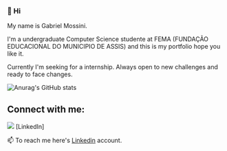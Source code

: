 ### 👋 Hi 
My name is Gabriel Mossini.

 I'm a undergraduate Computer Science studente at FEMA (FUNDAÇÃO EDUCACIONAL DO MUNICIPIO DE ASSIS) and this is my portfolio hope you like it. 

 Currently I'm seeking for a internship. Always open to new challenges and ready to face changes.

![Anurag's GitHub stats](https://github-readme-stats.vercel.app/api?username=gamossini&show_icons=true&theme=midnight-purple)

## Connect with me:
<img src="{https://img.shields.io/badge/LinkedIn-0077B5?style=for-the-badge&logo=linkedin&logoColor=white}" /> [LinkedIn]

📫 To reach me here's [Linkedin](https://www.linkedin.com/in/gabrielmossini/) account.
